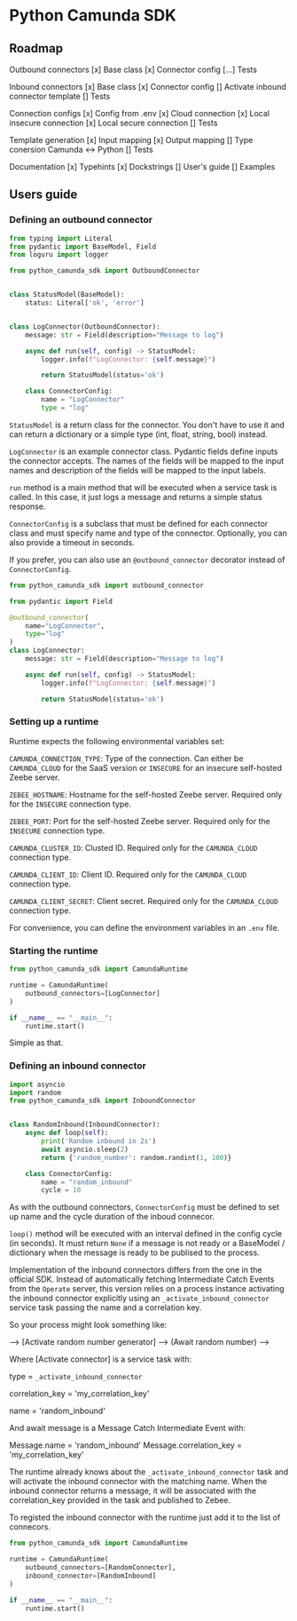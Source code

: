 # Python Camunda SDK

## Roadmap

Outbound connectors
	[x] Base class
	[x] Connector config
    [...] Tests

Inbound connectors
	[x] Base class
	[x] Connector config
	[]  Activate inbound connector template
	[] Tests

Connection configs
	[x] Config from .env
	[x] Cloud connection
	[x] Local insecure connection
	[x]  Local secure connection 
	[] Tests

Template generation
	[x] Input mapping
	[x] Output mapping
	[] Type conersion Camunda <-> Python
	[] Tests

Documentation
	[x] Typehints
	[x] Dockstrings
	[] User's guide
	[] Examples

## Users guide

### Defining an outbound connector

```python
from typing import Literal
from pydantic import BaseModel, Field
from loguru import logger

from python_camunda_sdk import OutboundConnector


class StatusModel(BaseModel):
    status: Literal['ok', 'error']


class LogConnector(OutboundConnector):
    message: str = Field(description="Message to log")

    async def run(self, config) -> StatusModel:
        logger.info(f"LogConnector: {self.message}")

        return StatusModel(status='ok')

    class ConnectorConfig:
        name = "LogConnector"
        type = "log"
```

`StatusModel` is a return class for the connector. You don't have to use
it and can return a dictionary or a simple type (int, float, string, 
bool) instead.

`LogConnector` is an example connector class. Pydantic fields define
inputs the connector accepts. The names of the fields will be mapped to
the input names and description of the fields will be mapped to the
input labels.

`run` method is a main method that will be executed when a service task
is called. In this case, it just logs a message and returns a simple
status response.

`ConnectorConfig` is a subclass that must be defined for each connector
class and must specify name and type of the connector. Optionally, you
can also provide a timeout in seconds.

If you prefer, you can also use an `@outbound_connector` decorator
instead of `ConnectorConfig`.

```python
from python_camunda_sdk import outbound_connector

from pydantic import Field

@outbound_connector(
    name="LogConnector",
    type="log"
)
class LogConnector:
    message: str = Field(description="Message to log")

    async def run(self, config) -> StatusModel:
        logger.info(f"LogConnector: {self.message}")

        return StatusModel(status='ok')
```

### Setting up a runtime

Runtime expects the following environmental variables set:

`CAMUNDA_CONNECTION_TYPE`: Type of the connection. Can either be
	`CAMUNDA_CLOUD` for the SaaS version or `INSECURE` for an insecure
	self-hosted Zeebe server.

`ZEBEE_HOSTNAME`: Hostname for the self-hosted Zeebe server. Required
	only for the `INSECURE` connection type.

`ZEBEE_PORT`: Port for the self-hosted Zeebe server. Required only for
	the `INSECURE` connection type.

`CAMUNDA_CLUSTER_ID`: Clusted ID. Required only for the `CAMUNDA_CLOUD`
	connection type.

`CAMUNDA_CLIENT_ID`: Client ID. Required only for the `CAMUNDA_CLOUD`
	connection type.

`CAMUNDA_CLIENT_SECRET`: Client secret. Required only for the
	`CAMUNDA_CLOUD` connection type.


For convenience, you can define the environment variables in an `.env`
file.

### Starting the runtime

```python
from python_camunda_sdk import CamundaRuntime

runtime = CamundaRuntime(
    outbound_connectors=[LogConnector]
)

if __name__ == "__main__":
    runtime.start()
```

Simple as that.

### Defining an inbound connector


```python
import asyncio
import random
from python_camunda_sdk import InboundConnector


class RandomInbound(InboundConnector):
    async def loop(self):
        print('Random inbound in 2s')
        await asyncio.sleep(2)
        return {'random_number': random.randint(1, 100)}

    class ConnectorConfig:
        name = "random_inbound"
        cycle = 10
```
As with the outbound connectors, `ConnectorConfig` must be defined to
set up name and the cycle duration of the inboud connecor.

`loop()` method will be executed with an interval defined in the config
cycle (in seconds). It must return `None` if a message is not ready or
a BaseModel / dictionary when the message is ready to be publised to the
process.


Implementation of the inbound connectors differs from the one in the
official SDK. Instead of automatically fetching Intermediate Catch
Events from the `Operate` server, this version relies on a process
instance activating the inbound connector explicitly using an
`_activate_inbound_connector` service task passing the name and a
correlation key.

So your process might look something like:

--> [Activate random number generator] --> (Await random number) -->

Where [Activate connector] is a service task with:

type = `_activate_inbound_connector`

correlation_key = 'my_correlation_key'

name = 'random_inbound'

And await message is a Message Catch Intermediate Event with:

Message.name = 'random_inbound'
Message.correlation_key = 'my_correlation_key'

The runtime already knows about the `_activate_inbound_connector` task
and will activate the inbound connector with the matching name. When the
inbound connector returns a message, it will be associated with the
correlation_key provided in the task and published to Zebee.

To registed the inbound connector with the runtime just add it to the
list of connecors.

```python
from python_camunda_sdk import CamundaRuntime

runtime = CamundaRuntime(
    outbound_connectors=[RandomConnector],
    inbound_connector=[RandomInbound]
)

if __name__ == "__main__":
    runtime.start()
```


